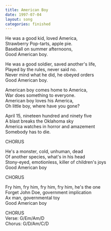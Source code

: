 ```yaml
---
title: American Boy
date: 1997-07-04
layout: song
categories: finished
---
```

He was a good kid, loved America,  
Strawberry Pop-tarts, apple pie.  
Baseball on summer afternoons,  
Good American boy.

He was a good soldier, saved another's life,  
Played by the rules, never said no.  
Never mind what he did, he obeyed orders  
Good American boy.

<div class="chorus">American boy comes home to America,<br/>
War does something to everyone.<br/>
American boy loves his America,<br/>
Oh little boy, where have you gone?</div>

April 15, nineteen hundred and ninety five  
A blast breaks the Oklahoma sky  
America watches in horror and amazement  
Somebody has to die.

<div class="chorus">CHORUS</div>

He's a monster, cold, unhuman, dead  
Of another species, what's in his head  
Stony-eyed, emotionless, killer of children's joys  
Good American boy

<div class="chorus">CHORUS</div>

Fry him, fry him, fry him, fry him, he's the one  
Forget John Doe, government implication  
Ax man, governmental toy  
Good American boy

<div class="chorus">CHORUS</div>
<div class="chords">Verse: G/Em/Am/D<br/>
Chorus: G/D/Am/C/D</div>
